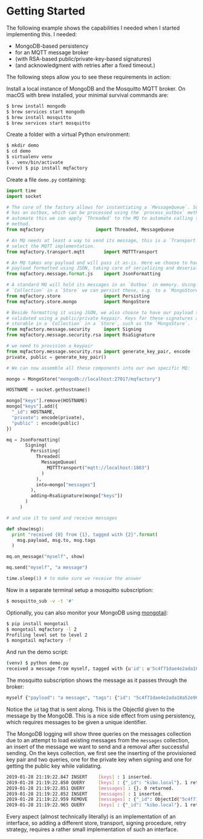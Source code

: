 # Getting Started

The following example shows the capabilities I needed when I started implementing this. I needed: 

- MongoDB-based persistency
- for an MQTT message broker
- (with RSA-based public/private-key-based signatures)
- (and acknowledgment with retries after a fixed timeout.)

The following steps allow you to see these requirements in action:

Install a local instance of MongoDB and the Mosquitto MQTT broker. On macOS with brew installed, your minimal survival commands are:

```bash
$ brew install mongodb
$ brew services start mongodb
$ brew install mosquitto
$ brew services start mosquitto
```

Create a folder with a virtual Python environment:

```bash
$ mkdir demo
$ cd demo
$ virtualenv venv
$ . venv/bin/activate
(venv) $ pip install mqfactory
```

Create a file `demo.py` containing:

```python
import time
import socket

# The core of the factory allows for instantiating a `MessageQueue`. Such an MQ
# has an outbox, which can be processed using the `process_outbox` method. To
# automate this we can apply `Threaded` to the MQ to automate calling this
# method.
from mqfactory                   import Threaded, MessageQueue

# An MQ needs at least a way to send its message, this is a `Transport`. Here we
# select the MQTT implementation.
from mqfactory.transport.mqtt       import MQTTTransport

# An MQ takes any payload and will pass it as-is. Here we choose to have the 
# payload formatted using JSON, taking care of serializing and deserializing.
from mqfactory.message.format.js    import JsonFormatting

# A standard MQ will hold its messages in an `Outbox` in memory. Using a
# `Collection` in a `Store` we can persist these, e.g. to a `MongoStore`.
from mqfactory.store                import Persisting
from mqfactory.store.mongo          import MongoStore

# Beside formatting it using JSON, we also choose to have our payload signed and
# validated using a public/private keypair. Keys for these signatures are also
# storable in a `Collection` in a `Store`, such as the `MongoStore`.
from mqfactory.message.security     import Signing
from mqfactory.message.security.rsa import RsaSignature

# we need to provision a keypair
from mqfactory.message.security.rsa import generate_key_pair, encode
private, public = generate_key_pair()

# We can now assemble all these components into our own specific MQ:

mongo = MongoStore("mongodb://localhost:27017/mqfactory")

HOSTNAME = socket.gethostname()

mongo["keys"].remove(HOSTNAME)
mongo["keys"].add({
  "_id": HOSTNAME,
  "private": encode(private),
  "public" : encode(public)
})

mq = JsonFormatting(
       Signing(
         Persisting(
           Threaded(
             MessageQueue(
               MQTTTransport("mqtt://localhost:1883")
             )
           ),
           into=mongo["messages"]
         ),
         adding=RsaSignature(mongo["keys"])
       )
     )

# and use it to send and receive messages

def show(msg):
  print "received {0} from {1}, tagged with {2}".format(
    msg.payload, msg.to, msg.tags
  )

mq.on_message("myself", show)

mq.send("myself", "a message")

time.sleep(1) # to make sure we receive the answer
```

Now in a separate terminal setup a mosquitto subscription:

```bash
$ mosquitto_sub -v -t '#'
```

Optionally, you can also monitor your MongoDB using [mongotail](https://github.com/mrsarm/mongotail):

```bash
$ pip install mongotail
$ mongotail mqfactory -l 2
Profiling level set to level 2
$ mongotail mqfactory -f
```

And run the demo script:

```bash
(venv) $ python demo.py 
received a message from myself, tagged with {u'id': u'5c4f71dae4e2ada18a52e96b'}
```

The mosquitto subscription shows the message as it passes through the broker:

```bash
myself {"payload": "a message", "tags": {"id": "5c4f71dae4e2ada18a52e96b", "signature": {"origin": "kibo.local", "hash": "hivMJjPPvZUoiryvY4xVXt5jrxdvzlxgQ2wHjZZ3vybxCoY/TUs5R9EHnbP12FbOuekB+imRLg+JGgZ1XglIZ4O3B2Z6Kiy5wu+g3bxVVDcvqKmCDOjp7nteZafr7ni8i1fOuYVpTjjswViRhZGB7ousg+cmZrxv03SDfe87BZCuomi2e/PeFlIm099F67ijwMZzAjM1JQe7u/JJt/1/avCnfteDqWQrvHDsT9lpTckRQOWfW3ZLHf08VhDsy7jO766TE24Ex8+jHdZ+sVuiFie6HDkXMjwM4V2KaMYsuml6Jvovng9/gm3MWM5hjQJvGL7XO9KAgHMhUee2IA3qYA==", "ts": "2019-01-28 21:19:22.955222"}}}
```

Notice the `id` tag that is sent along. This is the ObjectId given to the message by the MongoDB. This is a nice side effect from using persistency, which requires messages to be given a unique identifier.

The MongoDB logging will show three queries on the messages collection due to an attempt to load existing messages from the `messages` collection, an insert of the message we want to send and a removal after successful sending. On the keys collection, we first see the inserting of the provisioned key pair and two queries, one for the private key when signing and one for getting the public key while validating.

```bash
2019-01-28 21:19:22.847 INSERT    [keys] : 1 inserted.
2019-01-28 21:19:22.850 QUERY     [keys] : {"_id": "kibo.local"}. 1 returned.
2019-01-28 21:19:22.851 QUERY     [messages] : {}. 0 returned.
2019-01-28 21:19:22.852 INSERT    [messages] : 1 inserted.
2019-01-28 21:19:22.959 REMOVE    [messages] : {"_id": ObjectId("5c4f71dae4e2ada18a52e96b")}. 1 deleted.
2019-01-28 21:19:22.965 QUERY     [keys] : {"_id": "kibo.local"}. 1 returned.
```

Every aspect (almost technically literally) is an implementation of an interface, so adding a different store, transport, signing procedure, retry strategy, requires a rather small implementation of such an interface.
